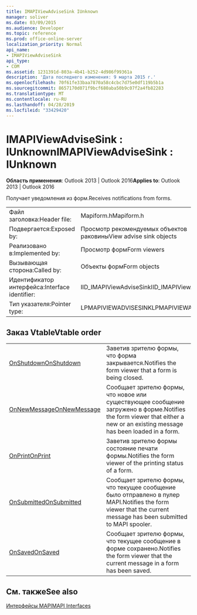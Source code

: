 ```yaml
---
title: IMAPIViewAdviseSink IUnknown
manager: soliver
ms.date: 03/09/2015
ms.audience: Developer
ms.topic: reference
ms.prod: office-online-server
localization_priority: Normal
api_name:
- IMAPIViewAdviseSink
api_type:
- COM
ms.assetid: 1231391d-803a-4b41-b252-4d986f99361a
description: 'Дата последнего изменения: 9 марта 2015 г.'
ms.openlocfilehash: 70f61fe33baa7870a58c4cbc7d75e0df119b5b1a
ms.sourcegitcommit: 8657170d071f9bcf680aba50b9c07f2a4fb82283
ms.translationtype: MT
ms.contentlocale: ru-RU
ms.lasthandoff: 04/28/2019
ms.locfileid: "33429420"
---
```

# <a name="imapiviewadvisesink--iunknown"></a><span data-ttu-id="322c4-103">IMAPIViewAdviseSink : IUnknown</span><span class="sxs-lookup"><span data-stu-id="322c4-103">IMAPIViewAdviseSink : IUnknown</span></span>

  
  
<span data-ttu-id="322c4-104">**Область применения**: Outlook 2013 | Outlook 2016</span><span class="sxs-lookup"><span data-stu-id="322c4-104">**Applies to**: Outlook 2013 | Outlook 2016</span></span> 
  
<span data-ttu-id="322c4-105">Получает уведомления из форм.</span><span class="sxs-lookup"><span data-stu-id="322c4-105">Receives notifications from forms.</span></span> 
  
|||
|:-----|:-----|
|<span data-ttu-id="322c4-106">Файл заголовка:</span><span class="sxs-lookup"><span data-stu-id="322c4-106">Header file:</span></span>  <br/> |<span data-ttu-id="322c4-107">Mapiform.h</span><span class="sxs-lookup"><span data-stu-id="322c4-107">Mapiform.h</span></span>  <br/> |
|<span data-ttu-id="322c4-108">Подвергается:</span><span class="sxs-lookup"><span data-stu-id="322c4-108">Exposed by:</span></span>  <br/> |<span data-ttu-id="322c4-109">Просмотр рекомендуемых объектов раковины</span><span class="sxs-lookup"><span data-stu-id="322c4-109">View advise sink objects</span></span>  <br/> |
|<span data-ttu-id="322c4-110">Реализовано в:</span><span class="sxs-lookup"><span data-stu-id="322c4-110">Implemented by:</span></span>  <br/> |<span data-ttu-id="322c4-111">Просмотр форм</span><span class="sxs-lookup"><span data-stu-id="322c4-111">Form viewers</span></span>  <br/> |
|<span data-ttu-id="322c4-112">Вызывающая сторона:</span><span class="sxs-lookup"><span data-stu-id="322c4-112">Called by:</span></span>  <br/> |<span data-ttu-id="322c4-113">Объекты форм</span><span class="sxs-lookup"><span data-stu-id="322c4-113">Form objects</span></span>  <br/> |
|<span data-ttu-id="322c4-114">Идентификатор интерфейса:</span><span class="sxs-lookup"><span data-stu-id="322c4-114">Interface identifier:</span></span>  <br/> |<span data-ttu-id="322c4-115">IID_IMAPIViewAdviseSink</span><span class="sxs-lookup"><span data-stu-id="322c4-115">IID_IMAPIViewAdviseSink</span></span>  <br/> |
|<span data-ttu-id="322c4-116">Тип указателя:</span><span class="sxs-lookup"><span data-stu-id="322c4-116">Pointer type:</span></span>  <br/> |<span data-ttu-id="322c4-117">LPMAPIVIEWADVISESINK</span><span class="sxs-lookup"><span data-stu-id="322c4-117">LPMAPIVIEWADVISESINK</span></span>  <br/> |
   
## <a name="vtable-order"></a><span data-ttu-id="322c4-118">Заказ Vtable</span><span class="sxs-lookup"><span data-stu-id="322c4-118">Vtable order</span></span>

|||
|:-----|:-----|
|[<span data-ttu-id="322c4-119">OnShutdown</span><span class="sxs-lookup"><span data-stu-id="322c4-119">OnShutdown</span></span>](imapiviewadvisesink-onshutdown.md) <br/> |<span data-ttu-id="322c4-120">Заветив зрителю формы, что форма закрывается.</span><span class="sxs-lookup"><span data-stu-id="322c4-120">Notifies the form viewer that a form is being closed.</span></span>  <br/> |
|[<span data-ttu-id="322c4-121">OnNewMessage</span><span class="sxs-lookup"><span data-stu-id="322c4-121">OnNewMessage</span></span>](imapiviewadvisesink-onnewmessage.md) <br/> |<span data-ttu-id="322c4-122">Сообщает зрителю формы, что новое или существующее сообщение загружено в форме.</span><span class="sxs-lookup"><span data-stu-id="322c4-122">Notifies the form viewer that either a new or an existing message has been loaded in a form.</span></span>  <br/> |
|[<span data-ttu-id="322c4-123">OnPrint</span><span class="sxs-lookup"><span data-stu-id="322c4-123">OnPrint</span></span>](imapiviewadvisesink-onprint.md) <br/> |<span data-ttu-id="322c4-124">Заветив зрителю формы состояние печати формы.</span><span class="sxs-lookup"><span data-stu-id="322c4-124">Notifies the form viewer of the printing status of a form.</span></span>  <br/> |
|[<span data-ttu-id="322c4-125">OnSubmitted</span><span class="sxs-lookup"><span data-stu-id="322c4-125">OnSubmitted</span></span>](imapiviewadvisesink-onsubmitted.md) <br/> |<span data-ttu-id="322c4-126">Сообщает зрителю формы, что текущее сообщение было отправлено в пулер MAPI.</span><span class="sxs-lookup"><span data-stu-id="322c4-126">Notifies the form viewer that the current message has been submitted to MAPI spooler.</span></span>  <br/> |
|[<span data-ttu-id="322c4-127">OnSaved</span><span class="sxs-lookup"><span data-stu-id="322c4-127">OnSaved</span></span>](imapiviewadvisesink-onsaved.md) <br/> |<span data-ttu-id="322c4-128">Сообщает зрителю формы, что текущее сообщение в форме сохранено.</span><span class="sxs-lookup"><span data-stu-id="322c4-128">Notifies the form viewer that the current message in a form has been saved.</span></span>  <br/> |
   
## <a name="see-also"></a><span data-ttu-id="322c4-129">См. также</span><span class="sxs-lookup"><span data-stu-id="322c4-129">See also</span></span>



[<span data-ttu-id="322c4-130">Интерфейсы MAPI</span><span class="sxs-lookup"><span data-stu-id="322c4-130">MAPI Interfaces</span></span>](mapi-interfaces.md)

